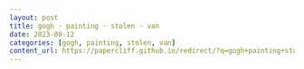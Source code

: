 ```yaml
---
layout: post
title: gogh · painting · stolen · van
date: 2023-09-12
categories: [gogh, painting, stolen, van]
content_url: https://papercliff.github.io/redirect/?q=gogh+painting+stolen+van&tbs=cdr:1,cd_min:9/11/2023,cd_max:9/13/2023
---
```

